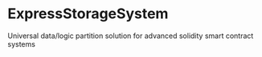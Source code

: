 # ExpressStorageSystem
Universal data/logic partition solution for advanced solidity smart contract systems
